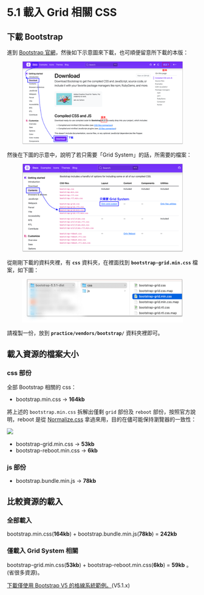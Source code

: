 # 5.1 載入 Grid 相關 CSS

## 下載 Bootstrap

進到 [Bootstrap 官網](https://getbootstrap.com/)，然後如下示意圖來下載，也可順便留意所下載的本版：

<figure><img src="../.gitbook/assets/bootstrap_download.png" alt=""><figcaption></figcaption></figure>

然後在下圖的示意中，說明了若只需要「Grid System」的話，所需要的檔案：

<figure><img src="../.gitbook/assets/bootstrap_grid_system.png" alt=""><figcaption></figcaption></figure>

從剛剛下載的資料夾裡，有 **`css`** 資料夾，在裡面找到 **`bootstrap-grid.min.css`** 檔案，如下圖：

<figure><img src="../.gitbook/assets/bootstrap_grid_file_hint.png" alt=""><figcaption></figcaption></figure>

請複製一份，放到 **`practice/vendors/bootstrap/`** 資料夾裡即可。



## 載入資源的檔案大小

### css 部份

全部 Bootstrap 相關的 css：

* bootstrap.min.css → **164kb**



將上述的 `bootstrap.min.css` 拆解出僅剩 `grid` 部份及 `reboot` 部份，按照官方說明，reboot 是從 [Normalize.css](https://necolas.github.io/normalize.css/) 拿過來用，目的在儘可能保持瀏覽器的一致性：

![](../.gitbook/assets/bootstrap5\_grid\_css.png)

* bootstrap-grid.min.css → **53kb**
* bootstrap-reboot.min.css → **6kb**



### js 部份

* bootstrap.bundle.min.js → **78kb**



## 比較資源的載入

###

### 全部載入

bootstrap.min.css(**164kb**) + bootstrap.bundle.min.js(**78kb**) = **242kb**

###

### 僅載入 Grid System 相關

bootstrap-grid.min.css(**53kb**) + bootstrap-reboot.min.css(**6kb**) = **59kb** 。(省很多資源)。





[下載僅使用 Bootstrap V5 的格線系統範例。](https://alldata.sgp1.digitaloceanspaces.com/sample/bootstrap\_grid\_v5\_1.zip)(V5.1.x)

